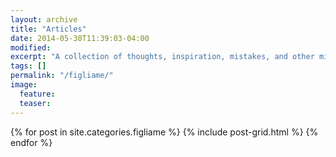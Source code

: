 ```yaml
---
layout: archive
title: "Articles"
date: 2014-05-30T11:39:03-04:00
modified:
excerpt: "A collection of thoughts, inspiration, mistakes, and other minutia."
tags: []
permalink: "/figliame/"
image:
  feature:
  teaser:
---
```


<div class="tiles">
{% for post in site.categories.figliame %}
  {% include post-grid.html %}
{% endfor %}
</div><!-- /.tiles -->